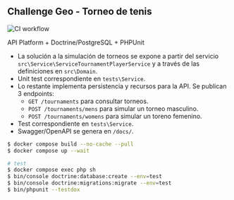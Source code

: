 ## Challenge Geo - Torneo de tenis

![CI workflow](https://github.com/unicolas/challenge-geop/actions/workflows/ci.yml/badge.svg)

API Platform + Doctrine/PostgreSQL + PHPUnit

- La solución a la simulación de torneos se expone a partir del servicio `src\Service\ServiceTournamentPlayerService` y a través de las definiciones en `src\Domain`.
- Unit test correspondiente en `tests\Service`.
- Lo restante implementa persistencia y recursos para la API. Se publican 3 endpoints: 
  - `GET /tournaments` para consultar torneos.
  - `POST /tournaments/mens` para simular un torneo masculino.
  - `POST /tournaments/womens` para simular un toreno femenino.
- Test correspondiente en `tests\Service`.
- Swagger/OpenAPI se genera en `/docs/`.


```sh
$ docker compose build --no-cache --pull
$ docker compose up --wait
```

```sh
# test
$ docker compose exec php sh
$ bin/console doctrine:database:create --env=test
$ bin/console doctrine:migrations:migrate --env=test
$ bin/phpunit --testdox
```

